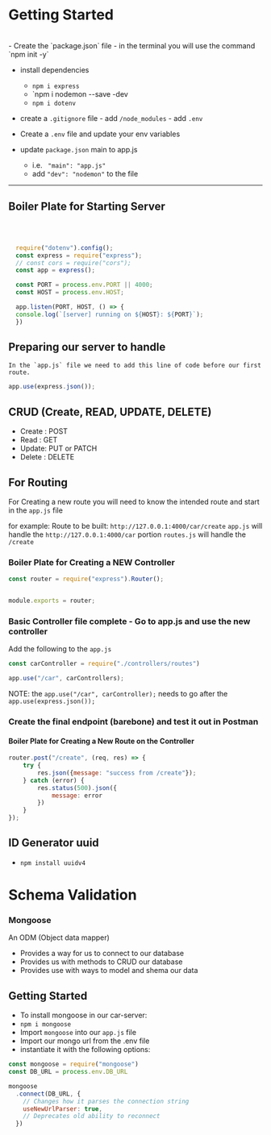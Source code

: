 # Getting Started 
<br>
- Create the `package.json` file
    - in the terminal you will use the command `npm init -y`

- install dependencies
    - `npm i express`
    - `npm i nodemon --save -dev
    - `npm i dotenv`

- create a `.gitignore` file
        - add `/node_modules`
        - add `.env`

- Create a `.env` file and update your env variables
- update `package.json` main to app.js
  - i.e. ` "main": "app.js"`
  - add `"dev": "nodemon"` to the file
<hr>




  ## Boiler Plate for Starting Server
<br>

  ```js 

    require("dotenv").config();
    const express = require("express");
    // const cors = require("cors");
    const app = express();

    const PORT = process.env.PORT || 4000;
    const HOST = process.env.HOST;

    app.listen(PORT, HOST, () => {
    console.log(`[server] running on ${HOST}: ${PORT}`);
    })

 ```
  ## Preparing our server to handle

    In the `app.js` file we need to add this line of code before our first
    route.

```js
app.use(express.json());
```

## CRUD (Create, READ, UPDATE, DELETE)
- Create : POST
- Read : GET
- Update: PUT or PATCH
- Delete : DELETE


## For Routing
For Creating a new route you will need to know the intended route and start in the `app.js` file

for example:
Route to be built: `http://127.0.0.1:4000/car/create`
`app.js` will handle the `http://127.0.0.1:4000/car` portion
`routes.js` will handle the `/create`

### Boiler Plate for Creating a NEW Controller

```js
const router = require("express").Router();


module.exports = router;
```

### Basic Controller file complete - Go to app.js and use the new controller

Add the following to the `app.js`

```js
const carController = require("./controllers/routes")

app.use("/car", carControllers);
```


NOTE: the `app.use("/car", carController);` needs to go after the `app.use(express.json());`

### Create the final endpoint (barebone) and test it out in Postman

#### Boiler Plate for Creating a New Route on the Controller

```js
router.post("/create", (req, res) => {
    try {
        res.json({message: "success from /create"});
    } catch (error) {
        res.status(500).json({
            message: error
        })
    }
});
```

## ID Generator uuid
- `npm install uuidv4`


# Schema Validation



### Mongoose

An ODM (Object data mapper)

- Provides a way for us to connect to our database
- Provides us with methods to CRUD our database
- Provides use with ways to model and shema our data

## Getting Started

- To install mongoose in our car-server:
- ``` npm i mongoose ```
- Import ``` mongoose ``` into our ``` app.js ``` file
- Import our mongo url from the .env file
- instantiate it with the following options:

```js
const mongoose = require("mongoose")
const DB_URL = process.env.DB_URL

mongoose
  .connect(DB_URL, {
    // Changes how it parses the connection string
    useNewUrlParser: true,
    // Deprecates old ability to reconnect
  })